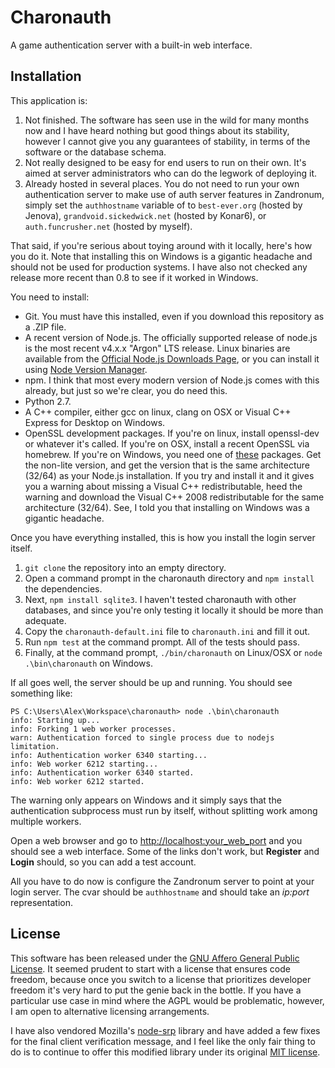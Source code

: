 Charonauth
==========

A game authentication server with a built-in web interface.

Installation
------------

This application is:

1. Not finished.  The software has seen use in the wild for many months now and I have heard nothing but good things about its stability, however I cannot give you any guarantees of stability, in terms of the software or the database schema.
2. Not really designed to be easy for end users to run on their own.  It's aimed at server administrators who can do the legwork of deploying it.
3. Already hosted in several places.  You do not need to run your own authentication server to make use of auth server features in Zandronum, simply set the `authhostname` variable of to `best-ever.org` (hosted by Jenova), `grandvoid.sickedwick.net` (hosted by Konar6), or `auth.funcrusher.net` (hosted by myself).

That said, if you're serious about toying around with it locally, here's how you do it.  Note that installing this on Windows is a gigantic headache and should not be used for production systems.  I have also not checked any release more recent than 0.8 to see if it worked in Windows.

You need to install:

* Git.  You must have this installed, even if you download this repository as a .ZIP file.
* A recent version of Node.js.  The officially supported release of node.js is the most recent v4.x.x "Argon" LTS release.  Linux binaries are available from the [Official Node.js Downloads Page](https://nodejs.org/en/download/), or you can install it using [Node Version Manager](https://github.com/creationix/nvm).
* npm.  I think that most every modern version of Node.js comes with this already, but just so we're clear, you do need this.
* Python 2.7.
* A C++ compiler, either gcc on linux, clang on OSX or Visual C++ Express for Desktop on Windows.
* OpenSSL development packages.  If you're on linux, install openssl-dev or whatever it's called. If you're on OSX, install a recent OpenSSL via homebrew.  If you're on Windows, you need one of [these](https://slproweb.com/products/Win32OpenSSL.html) packages.  Get the non-lite version, and get the version that is the same architecture (32/64) as your Node.js installation.  If you try and install it and it gives you a warning about missing a Visual C++ redistributable, heed the warning and download the Visual C++ 2008 redistributable for the same architecture (32/64).  See, I told you that installing on Windows was a gigantic headache.

Once you have everything installed, this is how you install the login server itself.

1. `git clone` the repository into an empty directory.
2. Open a command prompt in the charonauth directory and `npm install` the dependencies.
3. Next, `npm install sqlite3`.  I haven't tested charonauth with other databases, and since you're only testing it locally it should be more than adequate.
4. Copy the `charonauth-default.ini` file to `charonauth.ini` and fill it out.
5. Run `npm test` at the command prompt.  All of the tests should pass.
6. Finally, at the command prompt, `./bin/charonauth` on Linux/OSX or `node .\bin\charonauth` on Windows.

If all goes well, the server should be up and running. You should see something like:

    PS C:\Users\Alex\Workspace\charonauth> node .\bin\charonauth
    info: Starting up...
    info: Forking 1 web worker processes.
    warn: Authentication forced to single process due to nodejs limitation.
    info: Authentication worker 6340 starting...
    info: Web worker 6212 starting...
    info: Authentication worker 6340 started.
    info: Web worker 6212 started.

The warning only appears on Windows and it simply says that the authentication subprocess must run by itself, without splitting work among multiple workers.

Open a web browser and go to <http://localhost:your_web_port> and you should see a web interface.  Some of the links don't work, but __Register__ and __Login__ should, so you can add a test account.

All you have to do now is configure the Zandronum server to point at your login server.  The cvar should be `authhostname` and should take an _ip:port_ representation.

License
-------

This software has been released under the [GNU Affero General Public License](https://www.gnu.org/licenses/agpl-3.0.html).  It seemed prudent to start with a license that ensures code freedom, because once you switch to a license that prioritizes developer freedom it's very hard to put the genie back in the bottle.  If you have a particular use case in mind where the AGPL would be problematic, however, I am open to alternative licensing arrangements.

I have also vendored Mozilla's [node-srp](https://github.com/mozilla/node-srp) library and have added a few fixes for the final client verification message, and I feel like the only fair thing to do is to continue to offer this modified library under its original [MIT license](http://opensource.org/licenses/MIT).
